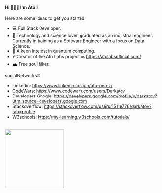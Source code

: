 #### Hi 👋🏼😄 I'm Ato !

Here are some ideas to get you started:

  - 💻 Full Stack Developer.
  - 🌱 Technology and science lover, graduated as an industrial engineer. Currently in training as a Software Engineer with a focus on Data Science.
  - 🤔 A keen interest in quantum computing.
  - ⚡ Creator of the  Ato Labs project 🔜 https://atolabsofficial.com/
  - 🏔️ Free soul hiker.

socialNetworks🌐
  - Linkedin: https://www.linkedin.com/in/ato-perez/
  - CodeWars: https://www.codewars.com/users/Darkatov
  - Developers Google: https://developers.google.com/profile/u/darkatov?utm_source=developers.google.com
  - Stackoverflow: https://stackoverflow.com/users/15116776/darkatov?tab=profile
  - W3schools: https://my-learning.w3schools.com/tutorials/
<br>
<img width=190 align="center" src="https://github.com/carlosazaustre/carlosazaustre/blob/eabeca2eee92184782b3863d079c8f362c0d6513/img/carlos-azaustre.png?raw=true" />
